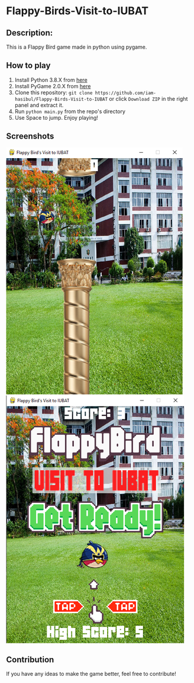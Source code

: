 # Flappy-Birds-Visit-to-IUBAT

## Description:
This is a Flappy Bird game made in python using pygame.

## How to play
1. Install Python 3.8.X from [here](https://www.python.org/downloads/)
2. Install PyGame 2.0.X from [here](https://pypi.org/project/pygame/)
3. Clone this repository: `git clone https://github.com/iam-hasibul/Flappy-Birds-Visit-to-IUBAT` or click `Download ZIP` in the right panel and extract it.
4. Run `python main.py` from the repo's directory
5. Use Space to jump. Enjoy playing!

## Screenshots
<img src="screenshot-01.png" alt="Screenshot-01">
<img src="screenshot-02.png" alt="Screenshot-02">

## Contribution
If you have any ideas to make the game better, feel free to contribute!